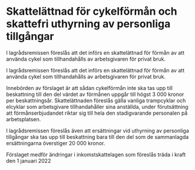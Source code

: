 # Skattelättnad för cykelförmån och skattefri uthyrning av personliga tillgångar

I lagrådsremissen föreslås att det införs en skattelättnad för förmån av att använda cykel som tillhandahålls av arbetsgivaren för privat bruk.

I lagrådsremissen föreslås att det införs en skattelättnad för förmån av att använda cykel som tillhandahålls av arbetsgivaren för privat bruk.

Innebörden av förslaget är att sådan cykelförmån inte ska tas upp till beskattning till den del värdet av förmånen uppgår till högst 3 000 kronor per beskattningsår. Skattelättnaden föreslås gälla vanliga trampcyklar och elcyklar som arbetsgivare tillhandahåller sina anställda, under förutsättning att förmånserbjudandet riktar sig till hela den stadigvarande personalen på arbetsplatsen.

I lagrådsremissen föreslås även att ersättningar vid uthyrning av personliga tillgångar ska tas upp till beskattning bara till den del som de sammanlagda ersättningarna överstiger 20 000 kronor.

Förslaget medför ändringar i inkomstskattelagen som föreslås träda i kraft den 1 januari 2022

